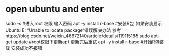 # open ubuntu  and enter
sudo -s #进入root 权限 输入密码
apt -y install r-base #安装R包 如果安装显示 Ubuntu E: “Unable to locate package“错误解决办法 参考https://blog.csdn.net/weixin_46672140/article/details/119115185 
sudo apt-get update   #root权限下更新apt 更新完后重试
apt -y install r-base #开始R包装载 安装成功不报错
